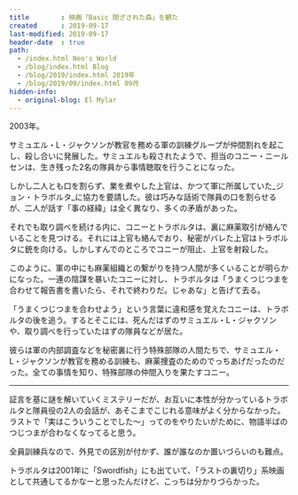 ```yaml
---
title        : 映画「Basic 閉ざされた森」を観た
created      : 2019-09-17
last-modified: 2019-09-17
header-date  : true
path:
  - /index.html Neo's World
  - /blog/index.html Blog
  - /blog/2019/index.html 2019年
  - /blog/2019/09/index.html 09月
hidden-info:
  - original-blog: El Mylar
---
```


2003年。

サミュエル・L・ジャクソンが教官を務める軍の訓練グループが仲間割れを起こし、殺し合いに発展した。サミュエルも殺されたようで、担当のコニー・ニールセンは、生き残った2名の隊員から事情聴取を行うことになった。

しかし二人とも口を割らず、業を煮やした上官は、かつて軍に所属していた_ジョン・トラボルタ_に協力を要請した。彼は巧みな話術で隊員の口を割らせるが、二人が話す「事の経緯」は全く異なり、多くの矛盾があった。

それでも取り調べを続ける内に、コニーとトラボルタは、裏に麻薬取引が絡んでいることを見つける。それには上官も絡んでおり、秘密がバレた上官はトラボルタに銃を向ける。しかしすんでのところでコニーが阻止、上官を射殺した。

このように、軍の中にも麻薬組織との繋がりを持つ人間が多くいることが明らかになった。一連の陰謀を暴いたコニーに対し、トラボルタは「うまくつじつまを合わせて報告書を書いたら、それで終わりだ。じゃあな」と告げて去る。

「うまくつじつまを合わせよう」という言葉に違和感を覚えたコニーは、トラボルタの後を追う。するとそこには、死んだはずのサミュエル・L・ジャクソンや、取り調べを行っていたはずの隊員などが居た。

彼らは軍の内部調査などを秘密裏に行う特殊部隊の人間たちで、サミュエル・L・ジャクソンが教官を務める訓練も、麻薬捜査のためのでっちあげだったのだった。全ての事情を知り、特殊部隊の仲間入りを果たすコニー。

---

証言を基に謎を解いていくミステリーだが、お互いに本性が分かっているトラボルタと隊員役の2人の会話が、あそこまでこじれる意味がよく分からなかった。ラストで「実はこういうことでした〜」ってのをやりたいがために、物語半ばのつじつまが合わなくなってると思う。

全員訓練兵なので、外見での区別が付かず、誰が誰なのか置いづらいのも難点。

トラボルタは2001年に「Swordfish」にも出ていて、「ラストの裏切り」系映画として共通してるかなーと思ったんだけど、こっちは分かりづらかった。
